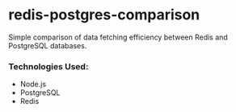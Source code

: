 # redis-postgres-comparison

Simple comparison of data fetching efficiency between Redis and PostgreSQL databases.

### Technologies Used:

- Node.js
- PostgreSQL
- Redis

